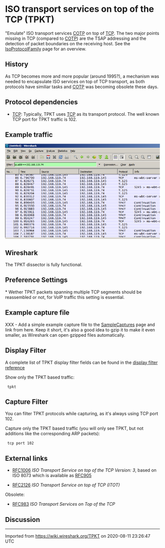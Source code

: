 # ISO transport services on top of the TCP (TPKT)

"Emulate" ISO transport services [COTP](/COTP) on top of [TCP](/TCP). The two major points missing in TCP (compared to [COTP](/COTP)) are the TSAP addressing and the detection of packet boundaries on the receiving host. See the [IsoProtocolFamily](/IsoProtocolFamily) page for an overview.

## History

As TCP becomes more and more popular (around 1995?), a mechanism was needed to encapsulate ISO services on top of TCP transport, as both protocols have similiar tasks and [COTP](/COTP) was becoming obsolete these days.

## Protocol dependencies

  - [TCP](/TCP): Typically, TPKT uses [TCP](/TCP) as its transport protocol. The well known TCP port for TPKT traffic is 102.

## Example traffic

![TPKT Traffic Example.png](uploads/__moin_import__/attachments/TPKT/TPKT-Traffic-Example.png "TPKT Traffic Example.png")

## Wireshark

The TPKT dissector is fully functional.

## Preference Settings

\* Wether TPKT packets spanning multiple TCP segments should be reassembled or not, for VoIP traffic this setting is essential.

## Example capture file

XXX - Add a simple example capture file to the [SampleCaptures](/SampleCaptures) page and link from here. Keep it short, it's also a good idea to gzip it to make it even smaller, as Wireshark can open gzipped files automatically.

## Display Filter

A complete list of TPKT display filter fields can be found in the [display filter reference](http://www.wireshark.org/docs/dfref/t/tpkt.html)

Show only the TPKT based traffic:

``` 
 tpkt
```

## Capture Filter

You can filter TPKT protocols while capturing, as it's always using TCP port 102.

Capture only the TPKT based traffic (you will only see TPKT, but not additions like the corresponding ARP packets):

``` 
 tcp port 102
```

## External links

  - [RFC1006](http://www.ietf.org/rfc/rfc1006.txt?number=1006) *ISO Transport Service on top of the TCP Version: 3*, based on ISO 8073 which is available as [RFC905](http://www.ietf.org/rfc/rfc0905.txt)

  - [RFC2126](http://www.ietf.org/rfc/rfc2126.txt?number=2126) *ISO Transport Service on top of TCP (ITOT)*

Obsolete:

  - [RFC983](http://www.ietf.org/rfc/rfc983.txt) *ISO Transport Services on Top of the TCP*

## Discussion

---

Imported from https://wiki.wireshark.org/TPKT on 2020-08-11 23:26:47 UTC
